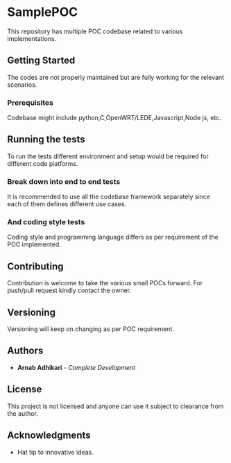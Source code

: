 # SamplePOC

This repository has multiple POC codebase related to various implementations.

## Getting Started

The codes are not properly maintained but are fully working for the relevant scenarios.

### Prerequisites

Codebase might include python,C,OpenWRT/LEDE,Javascript,Node js, etc.

## Running the tests

To run the tests different environment and setup would be required for different code platforms.

### Break down into end to end tests

It is recommended to use all the codebase framework separately since each of them defines different use cases.

### And coding style tests

Coding style and programming language differs as per requirement of the POC implemented.

## Contributing

Contribution is welcome to take the various small POCs forward. For push/pull request kindly contact the owner.

## Versioning

Versioning will keep on changing as per POC requirement.

## Authors

* **Arnab Adhikari** - *Complete Development* 

## License

This project is not licensed and anyone can use it subject to clearance from the author.

## Acknowledgments

* Hat tip to innovative ideas.
